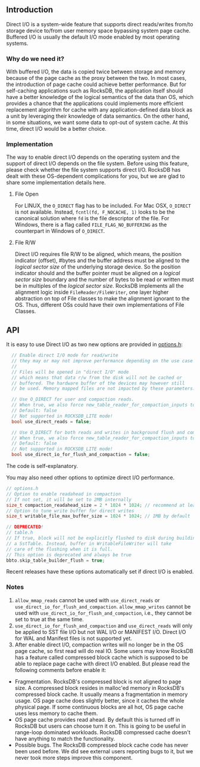 ## Introduction
Direct I/O is a system-wide feature that supports direct reads/writes from/to storage device to/from user memory space bypassing system page cache. Buffered I/O is usually the default I/O mode enabled by most operating systems.

### Why do we need it?
With buffered I/O, the data is copied twice between storage and memory because of the page cache as the proxy between the two. In most cases, the introduction of page cache could achieve better performance. But for self-caching applications such as RocksDB, the application itself should have a better knowledge of the logical semantics of the data than OS, which provides a chance that the applications could implements more efficient replacement algorithm for cache with any application-defined data block as a unit by leveraging their knowledge of data semantics. On the other hand, in some situations, we want some data to opt-out of system cache. At this time, direct I/O would be a better choice.

### Implementation
The way to enable direct I/O depends on the operating system and the support of direct I/O depends on the file system. Before using this feature, please check whether the file system supports direct I/O. RocksDB has dealt with these OS-dependent complications for you, but we are glad to share some implementation details here.

1. File Open

   For LINUX, the `O_DIRECT` flag has to be included.
For Mac OSX, `O_DIRECT` is not available. Instead, `fcntl(fd, F_NOCACHE, 1)` looks to be the canonical solution where `fd` is the file descriptor of the file.
For Windows, there is a flag called `FILE_FLAG_NO_BUFFERING` as the counterpart in Windows of `O_DIRECT`.

2. File R/W

   Direct I/O requires file R/W to be aligned, which means, the position indicator (offset), #bytes and the buffer address must be aligned to the _logical sector size_ of the underlying storage device. So the position indicator should and the buffer pointer must be aligned on a _logical sector size_ boundary and the number of bytes to be read or written must be in multiples of the _logical sector size_.
RocksDB implements all the alignment logic inside `FileReader/FileWriter`, one layer higher abstraction on top of File classes to make the alignment ignorant to the OS. Thus, different OSs could have their own implementations of File Classes.

## API
It is easy to use Direct I/O as two new options are provided in [options.h](https://github.com/facebook/rocksdb/blob/79b6ab43ce495cb6cd922fff80462597916dcda6/include/rocksdb/options.h#L645-L662):
```cpp
  // Enable direct I/O mode for read/write
  // they may or may not improve performance depending on the use case
  //
  // Files will be opened in "direct I/O" mode
  // which means that data r/w from the disk will not be cached or
  // buffered. The hardware buffer of the devices may however still
  // be used. Memory mapped files are not impacted by these parameters.

  // Use O_DIRECT for user and compaction reads.
  // When true, we also force new_table_reader_for_compaction_inputs to true.
  // Default: false
  // Not supported in ROCKSDB_LITE mode!
  bool use_direct_reads = false;

  // Use O_DIRECT for both reads and writes in background flush and compactions
  // When true, we also force new_table_reader_for_compaction_inputs to true.
  // Default: false
  // Not supported in ROCKSDB_LITE mode!
  bool use_direct_io_for_flush_and_compaction = false;
```
The code is self-explanatory.

You may also need other options to optimize direct I/O performance.
```cpp
// options.h
// Option to enable readahead in compaction
// If not set, it will be set to 2MB internally
size_t compaction_readahead_size = 2 * 1024 * 1024; // recommend at least 2MB
// Option to tune write buffer for direct writes
size_t writable_file_max_buffer_size = 1024 * 1024; // 1MB by default
```
```cpp
// DEPRECATED!
// table.h
// If true, block will not be explicitly flushed to disk during building
// a SstTable. Instead, buffer in WritableFileWriter will take
// care of the flushing when it is full.
// This option is deprecated and always be true
bbto.skip_table_builder_flush = true;
```
Recent releases have these options automatically set if direct I/O is enabled.

### Notes 
1.  `allow_mmap_reads` cannot be used with `use_direct_reads` or `use_direct_io_for_flush_and_compaction`. `allow_mmap_writes` cannot be used with `use_direct_io_for_flush_and_compaction`, i.e., they cannot be set to true at the same time.
2.  `use_direct_io_for_flush_and_compaction` and `use_direct_reads` will only be applied to SST file I/O but not WAL I/O or MANIFEST I/O. Direct I/O for WAL and Manifest files is not supported yet.
3. After enable direct I/O, compaction writes will no longer be in the OS page cache, so first read will do real IO. Some users may know RocksDB has a feature called compressed block cache which is supposed to be able to replace page cache with direct I/O enabled. But please read the following comments before enable it:
  * Fragmentation. RocksDB's compressed block is not aligned to page size. A compressed block resides in malloc'ed memory in RocksDB's compressed block cache. It usually means a fragmentation in memory usage. OS page cache does slightly better, since it caches the whole physical page. If some continuous blocks are all hot, OS page cache uses less memory to cache them.
  * OS page cache provides read ahead. By default this is turned off in RocksDB but users can choose turn it on. This is going to be useful in range-loop dominated workloads. RocksDB compressed cache doesn't have anything to match the functionality.
  * Possible bugs. The RocksDB compressed block cache code has never been used before. We did see external users reporting bugs to it, but we never took more steps improve this component.
